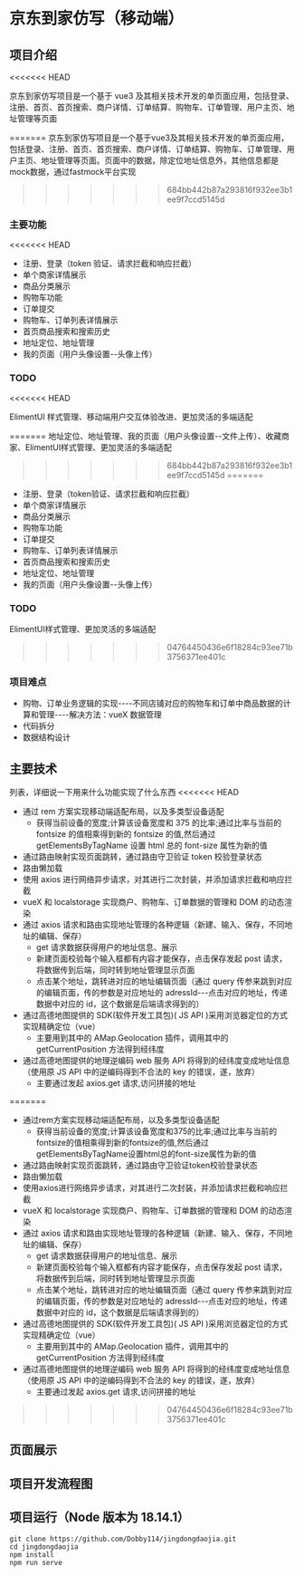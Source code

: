 # 京东到家仿写（移动端）

## 项目介绍
<<<<<<< HEAD

京东到家仿写项目是一个基于 vue3 及其相关技术开发的单页面应用，包括登录、注册、首页、首页搜索、商户详情、订单结算、购物车、订单管理、用户主页、地址管理等页面

=======
  京东到家仿写项目是一个基于vue3及其相关技术开发的单页面应用，包括登录、注册、首页、首页搜索、商户详情、订单结算、购物车、订单管理、用户主页、地址管理等页面。页面中的数据，除定位地址信息外，其他信息都是mock数据，通过fastmock平台实现
>>>>>>> 684bb442b87a293816f932ee3b1ee9f7ccd5145d
### 主要功能
<<<<<<< HEAD

- 注册、登录（token 验证、请求拦截和响应拦截）
- 单个商家详情展示
- 商品分类展示
- 购物车功能
- 订单提交
- 购物车、订单列表详情展示
- 首页商品搜索和搜索历史
- 地址定位、地址管理
- 我的页面（用户头像设置--头像上传）

### TODO
<<<<<<< HEAD

ElimentUI 样式管理、移动端用户交互体验改进、更加灵活的多端适配

=======
地址定位、地址管理、我的页面（用户头像设置--文件上传）、收藏商家、ElimentUI样式管理、更加灵活的多端适配
>>>>>>> 684bb442b87a293816f932ee3b1ee9f7ccd5145d
=======
* 注册、登录（token验证、请求拦截和响应拦截）
* 单个商家详情展示
* 商品分类展示
* 购物车功能
* 订单提交
* 购物车、订单列表详情展示
* 首页商品搜索和搜索历史
* 地址定位、地址管理
* 我的页面（用户头像设置--头像上传）
### TODO
ElimentUI样式管理、更加灵活的多端适配
>>>>>>> 04764450436e6f18284c93ee71b3756371ee401c
### 项目难点

- 购物、订单业务逻辑的实现----不同店铺对应的购物车和订单中商品数据的计算和管理----解决方法：vueX 数据管理
- 代码拆分
- 数据结构设计

## 主要技术

列表，详细说一下用来什么功能实现了什么东西
<<<<<<< HEAD

- 通过 rem 方案实现移动端适配布局，以及多类型设备适配
  - 获得当前设备的宽度;计算该设备宽度和 375 的比率;通过比率与当前的 fontsize 的值相乘得到新的 fontsize 的值,然后通过 getElementsByTagName 设置 html 总的 font-size 属性为新的值
- 通过路由映射实现页面跳转，通过路由守卫验证 token 校验登录状态
- 路由懒加载
- 使用 axios 进行网络异步请求，对其进行二次封装，并添加请求拦截和响应拦截
- vueX 和 localstorage 实现商户、购物车、订单数据的管理和 DOM 的动态渲染
- 通过 axios 请求和路由实现地址管理的各种逻辑（新建、输入、保存，不同地址的编辑、保存）
  - get 请求数据获得用户的地址信息、展示
  - 新建页面校验每个输入框都有内容才能保存，点击保存发起 post 请求，将数据传到后端，同时转到地址管理显示页面
  - 点击某个地址，跳转进对应的地址编辑页面（通过 query 传参来跳到对应的编辑页面，传的参数是对应地址的 adressId---点击对应的地址，传递数据中对应的 id，这个数据是后端请求得到的）
- 通过高德地图提供的 SDK(软件开发工具包)( JS API )采用浏览器定位的方式实现精确定位（vue）
  - 主要用到其中的 AMap.Geolocation 插件，调用其中的 getCurrentPosition 方法得到经纬度
- 通过高德地图提供的地理逆编码 web 服务 API 将得到的经纬度变成地址信息（使用原 JS API 中的逆编码得到不合法的 key 的错误，遂，放弃）
  - 主要通过发起 axios.get 请求,访问拼接的地址

=======
* 通过rem方案实现移动端适配布局，以及多类型设备适配
  * 获得当前设备的宽度;计算该设备宽度和375的比率;通过比率与当前的fontsize的值相乘得到新的fontsize的值,然后通过getElementsByTagName设置html总的font-size属性为新的值
* 通过路由映射实现页面跳转，通过路由守卫验证token校验登录状态
* 路由懒加载
* 使用axios进行网络异步请求，对其进行二次封装，并添加请求拦截和响应拦截
* vueX 和 localstorage 实现商户、购物车、订单数据的管理和 DOM 的动态渲染
* 通过 axios 请求和路由实现地址管理的各种逻辑（新建、输入、保存，不同地址的编辑、保存）
  * get 请求数据获得用户的地址信息、展示
  * 新建页面校验每个输入框都有内容才能保存，点击保存发起 post 请求，将数据传到后端，同时转到地址管理显示页面
  * 点击某个地址，跳转进对应的地址编辑页面（通过 query 传参来跳到对应的编辑页面，传的参数是对应地址的 adressId---点击对应的地址，传递数据中对应的 id，这个数据是后端请求得到的）
* 通过高德地图提供的 SDK(软件开发工具包)( JS API )采用浏览器定位的方式实现精确定位（vue）
  * 主要用到其中的 AMap.Geolocation 插件，调用其中的 getCurrentPosition 方法得到经纬度
* 通过高德地图提供的地理逆编码 web 服务 API 将得到的经纬度变成地址信息（使用原 JS API 中的逆编码得到不合法的 key 的错误，遂，放弃）
  * 主要通过发起 axios.get 请求,访问拼接的地址
>>>>>>> 04764450436e6f18284c93ee71b3756371ee401c
## 页面展示

## 项目开发流程图

## 项目运行（Node 版本为 18.14.1）

```
git clone https://github.com/Dobby114/jingdongdaojia.git
cd jingdongdaojia
npm install
npm run serve
```
